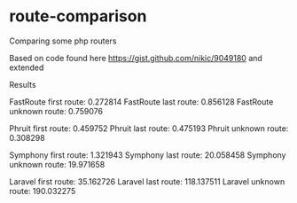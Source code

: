 # route-comparison

Comparing some php routers

Based on code found here https://gist.github.com/nikic/9049180
and extended

Results

FastRoute first route: 0.272814
FastRoute last route: 0.856128
FastRoute unknown route: 0.759076

Phruit first route: 0.459752
Phruit last route: 0.475193
Phruit unknown route: 0.308298

Symphony first route: 1.321943
Symphony last route: 20.058458
Symphony unknown route: 19.971658

Laravel first route: 35.162726
Laravel last route: 118.137511
Laravel unknown route: 190.032275
